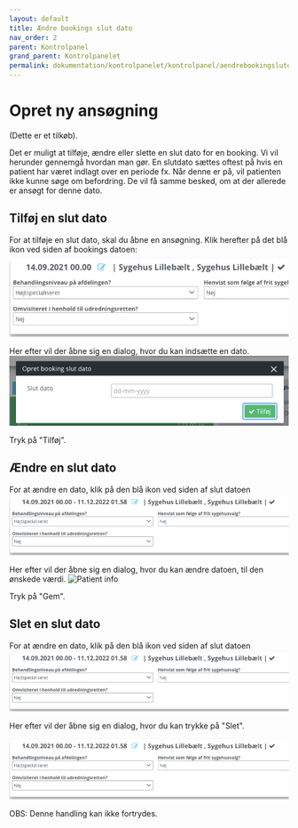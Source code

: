 ```yaml
---
layout: default
title: Ændre bookings slut dato
nav_order: 2
parent: Kontrolpanel
grand_parent: Kontrolpanelet
permalink: dokumentation/kontrolpanelet/kontrolpanel/aendrebookingslutdato
---
```


# Opret ny ansøgning

(Dette er et tilkøb).

Det er muligt at tilføje, ændre eller slette en slut dato for en booking. Vi vil herunder gennemgå hvordan man gør.
En slutdato sættes oftest på hvis en patient har været indlagt over en periode fx. Når denne er på, vil patienten ikke kunne søge om befordring.
De vil få samme besked, om at der allerede er ansøgt for denne dato.

## Tilføj en slut dato

For at tilføje en slut dato, skal du åbne en ansøgning. Klik herefter på det blå ikon ved siden af bookings datoen:
![Patient info](/assets/documentation/booking_end_date_create.png)

Her efter vil der åbne sig en dialog, hvor du kan indsætte en dato.
![Patient info](/assets/documentation/booking_end_date_create_dialog.png)

Tryk på "Tilføj".

## Ændre en slut dato

For at ændre en dato, klik på den blå ikon ved siden af slut datoen
![Patient info](/assets/documentation/booking_end_date_edit.png)

Her efter vil der åbne sig en dialog, hvor du kan ændre datoen, til den ønskede værdi.
![Patient info](/assets/documentation/booking_end_date_edit_editpng)

Tryk på "Gem".

## Slet en slut dato

For at ændre en dato, klik på den blå ikon ved siden af slut datoen
![Patient info](/assets/documentation/booking_end_date_edit.png)

Her efter vil der åbne sig en dialog, hvor du kan trykke på "Slet".

![Patient info](/assets/documentation/booking_end_date_edit.png)

OBS: Denne handling kan ikke fortrydes.
